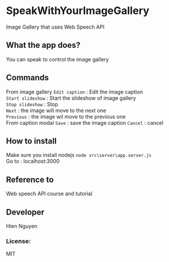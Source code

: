 # SpeakWithYourImageGallery
Image Gallery that uses Web Speech API
## What the app does?
You can speak to control the image gallery
## Commands
From image gallery
`Edit caption` : Edit the image caption<br>
`Start slideshow` : Start the slideshow of image gallery<br>
`Stop slideshow` : Stop <br>
`Next` : the image will move to the next one<br>
`Previous` : the image wil move to the previous one <br>
From caption modal
`Save` : save the image caption 
`Cancel` : cancel
## How to install 
Make sure you install nodejs
`node src\server\app.server.js`<br>
Go to : localhost:3000

## Reference to 
Web speech API course and tutorial
## Developer
Hien Nguyen
### License:
MIT
